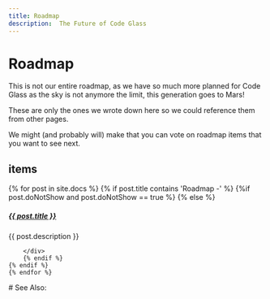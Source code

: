 ```yaml
---
title: Roadmap
description:  The Future of Code Glass
---
```

# Roadmap
This is not our entire roadmap, as we have so much more planned for Code Glass as the sky is not anymore the limit, this generation goes to Mars!

These are only the ones we wrote down here so we could reference them from other pages.

We might (and probably will) make that you can vote on roadmap items that you want to see next.

## items
<div class="section-index">
    {% for post in site.docs  %}
    {% if post.title contains 'Roadmap -' %}
        {%if post.doNotShow and post.doNotShow == true  %}
        {% else %}
        <div class="entry">
        <h5><a href="{{ post.url | prepend: site.baseurl }}">{{ post.title }}</a></h5>
        <p>{{ post.description }}</p>
        
        </div>
        {% endif %}
    {% endif %}
    {% endfor %}
</div>
# See Also:

